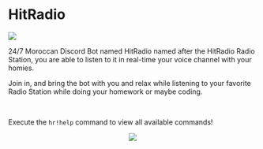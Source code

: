 # HitRadio

<img src="https://cdn.discordapp.com/attachments/947328978857898016/951591067642372176/HitRadioReadMe.gif">

<br>

24/7 Moroccan Discord Bot named HitRadio named after the HitRadio Radio Station, you are able to listen to it in real-time your voice channel with your homies.

Join in, and bring the bot with you and relax while listening to your favorite Radio Station while doing your homework or maybe coding.

<br>

Execute the `hr!help` command to view all available commands!

<p align="center">
<img src="https://cdn.discordapp.com/attachments/947328978857898016/951247749247037510/unknown.png"/>
</p>

